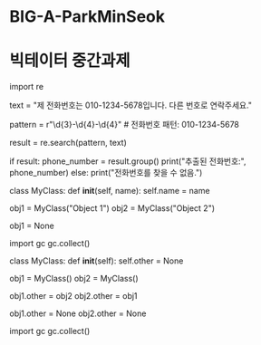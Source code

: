 # BIG-A-ParkMinSeok
# 빅테이터 중간과제

<!-- 
1. 정규 표현식 (Regular Expression) 
정규 표현식에 대해 조사하고, 본인의 깃허브에 public 프로젝트로 등록하여 정리하시오.
정규 표현식이 왜 필요한지, 파이썬에서의 기본 사용법, 코드 예제가 필수로 포함되어야 함  
-->
<!-- 
정규 표현식(Regular Expression)은 문자열 패턴을 표현하기 위한 형식 언어이다. 주어진 문자열에서 특정한 패턴을 찾거나, 패턴에 매칭되는 문자열을 대체하거나 추출하는 등의 작업에 사용된다. 그리고 패턴을 표현하는데 사용되는 메타문자(meta-characters), 특수 문자, 백슬래시 이스케이프(escape) 등을 조합하여 작성된다. 이러한 패턴은 문자의 일치 여부, 반복 횟수, 그룹화 등 다양한 조건을 표현할 수 있다. 

'\d': 숫자에 매칭된다.
'\w': 알파벳 대소문자, 숫자, 밑줄(_)에 매칭 된다.
'+' : 바로 앞의 패턴이 하나 이상의 반복을 의미한다.
'*' : 바로 앞의 패턴이 0개 이상의 반복을 의미한다.
'.' : 임의의 한 문자에 매칭된다. 

-->

<!-- 정규 표현식 파이썬 코드 예제 (전화번호를 추출해야 할 때) -->

import re

text = "제 전화번호는 010-1234-5678입니다. 다른 번호로 연락주세요."

pattern = r"\d{3}-\d{4}-\d{4}"  # 전화번호 패턴: 010-1234-5678

result = re.search(pattern, text)

if result:
    phone_number = result.group()
    print("추출된 전화번호:", phone_number)
else:
    print("전화번호를 찾을 수 없음.")

<!-- 위의 코드는 주어진 문자열에서 "010-1234-5678"과 같은 전화번호를 추출하는 예제이다. 정규 표현식 패턴 r"\d{3}-\d{4}-\d{4}"을 사용하여 숫자 3개, 하이픈, 숫자 4개, 하이픈, 숫자 4개의 패턴에 매칭되는 전화번호를 찾는다. re.search() 함수를 사용하여 첫 번째로 매칭되는 패턴을 찾고, result.group()을 통해 추출된 전화번호를 가져온다. -->
<!-- 
가비지 컬렉션은 프로그래밍 언어나 실행 환경에서 메모리 관리를 자동화하는 기술이다. 프로그램이 실행되면서 동적으로 할당된 메모리 공간 중에서 더 이상 사용되지 않는 객체들을 식별하고 해제하는 과정을 말한다.

가비지 컬렉션은 주로 메모리 누수와 관련된 문제를 해결하기 위해 사용되고, 메모리 누수는 프로그램에서 동적으로 할당된 메모리를 해제하지 않고 계속 보유하고 있는 상태를 말한다. 이러한 상황은 메모리 자원의 낭비를 초래하고, 장기적으로는 메모리 부족이나 성능 저하로 이어질 수 있다.

가비지 컬렉션은 다양한 알고리즘과 방식으로 동작할 수 있지만, 대부분의 가비지 컬렉션 시스템은 "도달 가능성"을 기반으로 동작한다. 즉, 프로그램에서 직접적으로 참조되는 객체들은 유효한 객체로 간주되고, 참조되지 않는 객체들은 가비지로 간주된다.
일반적으로 가비지 컬렉션은 다음과 같은 단계로 동작한다.

가비지 컬렉션 시작: 가비지 컬렉션이 실행되는 시점을 결정하고, 실행 환경은 현재 메모리 상태를 분석한다.
도달 가능성 분석: 실행 환경은 프로그램의 시작점으로부터 접근 가능한 객체들을 식별한다. 이러한 객체들은 도달 가능한 객체로 표시된다.
가비지 식별: 도달 가능한 객체 외에 다른 객체들은 가비지로 간주된다.
가비지 수거: 가비지 객체들은 메모리에서 해제되고, 자원을 반환한다.
메모리 정리: 가비지 컬렉션 후에는 메모리를 최적화하거나 조각화하여 재사용 가능한 상태로 만든다.
이렇게 동작하는 가비지 컬렉션은 프로그래머가 명시적으로 메모리 관리를 신경쓰지 않아도 되므로 개발자의 부담을 줄여준다. 하지만 가비지 컬렉션은 자동으로 메모리를 관리하기 때문에 실행 시간에 일시적으로 일시정지되는 "가비지 컬렉션 지연" 현상이 발생할 수 있으며, 이는 실시간 응용 프로그램에는 적합하지 않을 수 있다.
-->

<!-- 가비지 컬렉션 동작을 보여주는 예제 코드 (아래 코드는 가비지 컬렉션에 의해 메모리가 제대로 해제되는 예제입니다) -->

class MyClass:
    def __init__(self, name):
        self.name = name

<!-- 객체 생성 -->
obj1 = MyClass("Object 1")
obj2 = MyClass("Object 2")

<!-- obj1을 참조하는 변수를 해제 -->
obj1 = None

<!-- 가비지 컬렉션 실행 -->
import gc
gc.collect()

<!-- obj1은 더 이상 참조되지 않으므로 가비지로 처리되고 메모리에서 해제됨 -->

<!-- 
위 예제에서 MyClass라는 클래스를 정의하고, obj1과 obj2라는 두 개의 객체를 생성한다. 그런 다음 obj1을 참조하는 변수를 None으로 설정하여 obj1 객체에 대한 참조를 해제한다. 이후 gc.collect()를 호출하여 가비지 컬렉션을 수동으로 실행한다. 이 때, 가비지 컬렉션은 obj1이 더 이상 참조되지 않는 것을 감지하고, 해당 객체를 메모리에서 해제한다.
-->


<!-- 가비지 컬렉션으로 메모리 leak가 발생할 수 있는 예제 -->

class MyClass:
    def __init__(self):
        self.other = None

<!-- 객체 생성 -->
obj1 = MyClass()
obj2 = MyClass()

<!-- 상호 참조 설정 -->
obj1.other = obj2
obj2.other = obj1

<!-- obj1과 obj2는 서로를 참조하고 있으므로 가비지 컬렉션으로 제거되지 않음 -->

<!-- 
위 예제에서 MyClass 클래스는 other라는 속성을 가지고 있으며, 객체 간에 상호 참조를 설정한다. obj1과 obj2는 서로를 참조하고 있으므로, 더 이상 어떤 변수에서도 접근할 수 없는 상태가 아니다. 이 경우 가비지 컬렉션은 두 객체를 제거하지 않고 남겨둔다. 이는 가비지 컬렉션으로 해결할 수 없는 메모리 leak 상황이다.
-->

<!-- 이런 상황에서는 프로그래머가 명시적으로 상호 참조를 해제해야 한다. 예를 들어, 위 예제에서 다음과 같이 참조를 해제하면 가비지 컬렉션이 동작하여 객체들을 제거한다.  -->

obj1.other = None
obj2.other = None

<!-- 가비지 컬렉션 실행 -->
import gc
gc.collect()

<!-- obj1과 obj2는 더 이상 서로를 참조하지 않으므로 가비지 컬렉션에 의해 제거됨 -->

<!-- 상호 참조 관계를 해제함으로써 가비지 컬렉션의 대상이 되지 않도록 주의해야 한다. 이를 통해 가비지 컬렉션으로 인한 메모리 leak를 방지할 수 있다. -->